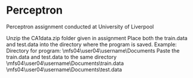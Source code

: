 # Perceptron
Perceptron assignment conducted at University of Liverpool


Unzip the CA1data.zip folder given in assignment
Place both the train.data and test.data into the directory where the
program is saved.
Example:
Directory for program: \\mfs04\user04\username\Documents
Paste the train.data and test.data to the same directory
\\mfs04\user04\username\Documents\train.data
\\mfs04\user04\username\Documents\test.data
